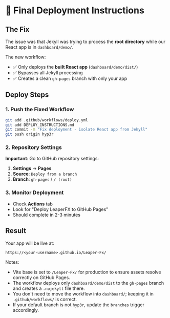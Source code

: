 # 🚀 Final Deployment Instructions

## The Fix
The issue was that Jekyll was trying to process the **root directory** while our React app is in `dashboard/demo/`. 

The new workflow:
- ✅ Only deploys the **built React app** (`dashboard/demo/dist/`)
- ✅ Bypasses all Jekyll processing
- ✅ Creates a clean `gh-pages` branch with only your app

## Deploy Steps

### 1. Push the Fixed Workflow
```bash
git add .github/workflows/deploy.yml
git add DEPLOY_INSTRUCTIONS.md
git commit -m "Fix deployment - isolate React app from Jekyll"
git push origin hyp3r
```

### 2. Repository Settings
**Important**: Go to GitHub repository settings:
1. **Settings** → **Pages**
2. **Source**: `Deploy from a branch`
3. **Branch**: `gh-pages` / `/ (root)`

### 3. Monitor Deployment
- Check **Actions** tab
- Look for "Deploy LeaperFX to GitHub Pages"
- Should complete in 2-3 minutes

## Result
Your app will be live at:
```
https://<your-username>.github.io/Leaper-Fx/
```

Notes:
- Vite base is set to `/Leaper-Fx/` for production to ensure assets resolve correctly on GitHub Pages.
- The workflow deploys only `dashboard/demo/dist` to the `gh-pages` branch and creates a `.nojekyll` file there.
- You don't need to move the workflow into `dashboard/`; keeping it in `.github/workflows/` is correct.
- If your default branch is not `hyp3r`, update the `branches` trigger accordingly.